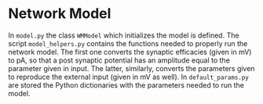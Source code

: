 # Network Model
In ``model.py`` the class ``WMModel`` which initializes the model is defined.
The script ``model_helpers.py`` contains the functions needed to properly run the network model. The first one converts the synaptic efficacies (given in mV) to pA, so that a post synaptic potential has an amplitude equal to the parameter given in input. The latter, similarly, converts the parameters given to reproduce the external input (given in mV as well).
In ``default_params.py`` are stored the Python dictionaries with the parameters needed to run the model.



